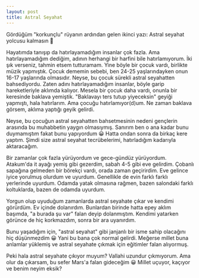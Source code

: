 ```yaml
---
layout: post
title: Astral Seyahat
---
```


Gördüğüm "korkunçlu" rüyanın ardından gelen ikinci yazı: Astral seyahat yolcusu kalmasın 🥶

Hayatımda tanışıp da hatırlayamadığım insanlar çok fazla. Ama hatırlayamadığım dediğim, adının herhangi bir harfini bile hatırlamıyorum. İki şık verseniz, tahmin etsem tutturamam. Yine böyle bir çocuk vardı, birlikte müzik yapmıştık. Çocuk dememin sebebi, ben 24-25 yaşlarındayken onun 16-17 yaşlarında olmasıdır. Neyse, bu çocuk sürekli astral seyahatten bahsediyordu. Zaten adını hatırlayamadığım insanlar, böyle garip hareketleriyle aklımda kalıyor. Mesela bir çocuk daha vardı, onunla bir keresinde baklava yemiştik. "Baklavayı ters tutup yiyeceksin" geyiği yapmıştı, hala hatırlarım. Ama çocuğu hatırlamıyor(d)um. Ne zaman baklava görsem, aklıma yaptığı geyik gelirdi.

Neyse, bu çocuğun astral seyahatten bahsetmesinin nedeni gençlerin arasında bu muhabbetin yaygın olmasıymış. Sanırım ben o ana kadar bunu duymamıştım fakat bunu yapıyordum 😀 Hatta ondan sonra da birkaç kere yaptım. Şimdi size astral seyahat tecrübelerimi, hatırladığım kadarıyla aktaracağım.

Bir zamanlar çok fazla yürüyordum ve gece-gündüz yürüyordum. Atakum'da it ayağı yemiş gibi gezerdim, sabah 4-5 gibi eve gelirdim. Çobanlı sapağına gelmeden bir börekçi vardı, orada zaman geçirirdim. Eve gelince iyice yorulmuş olurdum ve uyurdum. Genellikle de evin farklı farklı yerlerinde uyurdum. Odamda yatak olmasına rağmen, bazen salondaki farklı koltuklarda, bazen de odamda uyurdum.

Yorgun olup uyuduğum zamanlarda astral seyahate çıkar ve kendimi görürdüm. Ev içinde dolanırdım. Bunlardan birinde hatta epey aklım başımda, "a burada şu var" falan deyip dolanmıştım. Kendimi yatarken görünce de hiç korkmazdım, sonra bir ara uyanırdım. 

Bunu yaşadığım için, "astral seyahat" gibi janjanlı bir isme sahip olacağını hiç düşünmezdim 😀 Yani bu bana çok normal gelirdi. Meğerse millet buna anlamlar yüklemiş ve astral seyahate çıkmak için eğitimler falan alıyormuş.

Peki hala astral seyahate çıkıyor muyum? Vallahi uzundur çıkmıyorum. Ama olur da çıkarsam, bu sefer Mars'a falan gideceğim 😀 Millet uçuyor, kaçıyor ve benim neyim eksik?